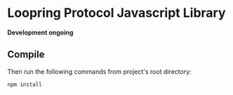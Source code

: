 # Loopring Protocol Javascript Library

**Development ongoing**

## Compile

Then run the following commands from project's root directory:
 
```
npm install
```